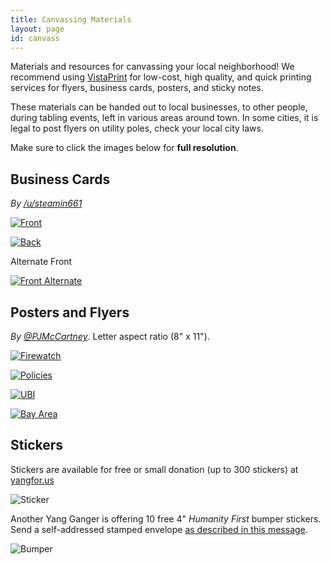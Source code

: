 ```yaml
---
title: Canvassing Materials
layout: page
id: canvass
---
```


Materials and resources for canvassing your local neighborhood!
We recommend using [VistaPrint](https://vistaprint.com) for low-cost, high
quality, and quick printing services for flyers, business cards, posters, and
sticky notes.

These materials can be handed out to local businesses, to other people, during
tabling events, left in various areas around town. In some cities, it is legal
to post flyers on utility poles, check your local city laws.

Make sure to click the images below for **full resolution**.

## Business Cards

*By [/u/steamin661](https://www.reddit.com/user/steamin661)*

<div class="canvassImages">

[![Front](front.jpg)](frontFull.jpg)

[![Back](back.jpg)](backFull.jpg)

</div>

Alternate Front

[![Front Alternate](frontAlternate.jpg)](frontAlternateFull.jpg)

## Posters and Flyers

*By [@PJMcCartney](https://www.instagram.com/pjmccartney/)*. Letter aspect
ratio (8" x 11").

<div class="canvassImages">

  [![Firewatch](posterFirewatch.jpg)](posterFirewatchFull.png)

  [![Policies](posterPolicies.jpg)](posterPoliciesFull.png)

  [![UBI](posterUBI.jpg)](posterUBIFull.png)

  [![Bay Area](posterBayArea.jpg)](posterBayAreaFull.png)

</div>

## Stickers

Stickers are available for free or small donation (up to 300 stickers) at
[yangfor.us](http://yangfor.us)

![Sticker](sticker.png)

[bumper]: https://medium.com/@tmkiefer/the-andrew-yang-sticker-campaign-5ff04290933b

Another Yang Ganger is offering 10 free 4" *Humanity First* bumper stickers.
Send a self-addressed stamped envelope [as described in this message][bumper].

![Bumper](bumper.png)
